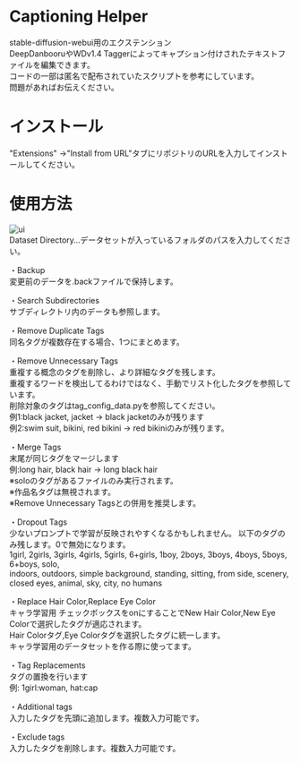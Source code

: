 # Captioning Helper
stable-diffusion-webui用のエクステンション  
DeepDanbooruやWDv1.4 Taggerによってキャプション付けされたテキストファイルを編集できます。  
コードの一部は匿名で配布されていたスクリプトを参考にしています。  
問題があればお伝えください。  
# インストール
"Extensions" →"Install from URL"タブにリポジトリのURLを入力してインストールしてください。

# 使用方法  
![ui](https://user-images.githubusercontent.com/128453054/227700911-07958302-9b20-4d7b-affa-a35498186361.png)  
Dataset Directory…データセットが入っているフォルダのパスを入力してください。  
  
・Backup  
変更前のデータを.backファイルで保持します。  
  
・Search Subdirectories  
サブディレクトリ内のデータも参照します。  
  
・Remove Duplicate Tags  
同名タグが複数存在する場合、1つにまとめます。  

・Remove Unnecessary Tags  
重複する概念のタグを削除し、より詳細なタグを残します。  
重複するワードを検出してるわけではなく、手動でリスト化したタグを参照しています。  
削除対象のタグはtag_config_data.pyを参照してください。  
例1:black jacket, jacket → black jacketのみが残ります  
例2:swim suit, bikini, red bikini → red bikiniのみが残ります。  

・Merge Tags  
末尾が同じタグをマージします  
例:long hair, black hair → long black hair  
※soloのタグがあるファイルのみ実行されます。  
※作品名タグは無視されます。  
※Remove Unnecessary Tagsとの併用を推奨します。  

・Dropout Tags  
少ないプロンプトで学習が反映されやすくなるかもしれません。
以下のタグのみ残します。0で無効になります。  
1girl, 2girls, 3girls, 4girls, 5girls, 6+girls, 1boy, 2boys, 3boys, 4boys, 5boys, 6+boys, solo,   
indoors, outdoors, simple background, standing, sitting, from side, scenery, closed eyes, animal, sky, city, no humans  

・Replace Hair Color,Replace Eye Color  
キャラ学習用
チェックボックスをonにすることでNew Hair Color,New Eye Colorで選択したタグが適応されます。  
Hair Colorタグ,Eye Colorタグを選択したタグに統一します。  
キャラ学習用のデータセットを作る際に使ってます。  

・Tag Replacements  
タグの置換を行います  
例: 1girl:woman, hat:cap  

・Additional tags  
入力したタグを先頭に追加します。複数入力可能です。  
  
・Exclude tags  
入力したタグを削除します。複数入力可能です。
